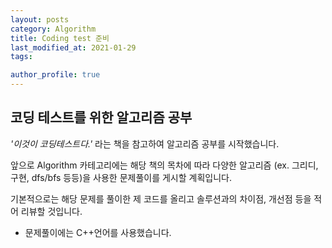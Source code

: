 ```yaml
---
layout: posts
category: Algorithm
title: Coding test 준비
last_modified_at: 2021-01-29
tags:

author_profile: true
---
```


## 코딩 테스트를 위한 알고리즘 공부

*'이것이 코딩테스트다.'* 라는 책을 참고하여 알고리즘 공부를 시작했습니다.

앞으로 Algorithm 카테고리에는 해당 책의 목차에 따라
다양한 알고리즘 (ex. 그리디, 구현, dfs/bfs 등등)을 사용한 문제풀이를 게시할 계획입니다.

기본적으로는 해당 문제를 풀이한 제 코드를 올리고
솔루션과의 차이점, 개선점 등을 적어 리뷰할 것입니다.

* 문제풀이에는 C++언어를  사용했습니다.
